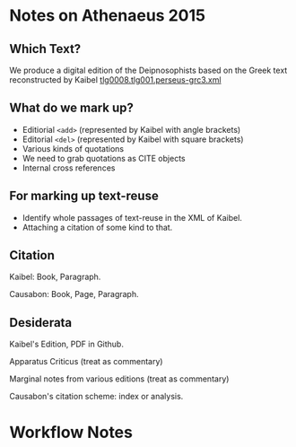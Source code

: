 # Notes on Athenaeus 2015

## Which Text?
We produce a digital edition of the Deipnosophists based on the Greek text reconstructed by Kaibel
[tlg0008.tlg001.perseus-grc3.xml](https://github.com/PerseusDL/canonical/blob/master/CTS_XML_TEI/perseus/greekLit/tlg0008/tlg001/tlg0008.tlg001.perseus-grc3.xml)

## What do we mark up?

- Editiorial `<add>` (represented by Kaibel with angle brackets)
- Editorial `<del>` (represented by Kaibel with square brackets)
- Various kinds of quotations
- We need to grab quotations as CITE objects
- Internal cross references

## For marking up text-reuse

- Identify whole passages of text-reuse in the XML of Kaibel. 
- Attaching a citation of some kind to that. 

## Citation

Kaibel: Book, Paragraph.

Causabon: Book, Page, Paragraph.

## Desiderata

Kaibel's Edition, PDF in Github.

Apparatus Criticus (treat as commentary)

Marginal notes from various editions (treat as commentary)

Causabon's citation scheme: index or analysis.


# Workflow Notes




